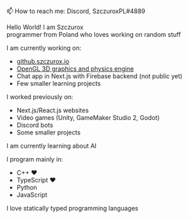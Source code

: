 📫 How to reach me: Discord, SzczuroxPL#4889   
   
Hello World! I am Szczurox   
programmer from Poland who loves working on random stuff   
   
I am currently working on:   
- [github.szczurox.io](https://github.com/Szczurox/szczurox.github.io")   
- [OpenGL 3D graphics and physics engine](https://github.com/Szczurox/OpenGL-3D-Engine)   
- Chat app in Next.js with Firebase backend (not public yet)
- Few smaller learning projects
   
I worked previously on:   
- Next.js/React.js websites   
- Video games (Unity, GameMaker Studio 2, Godot)   
- Discord bots   
- Some smaller projects   

I am currently learning about AI

I program mainly in:   
- C++ ❤   
- TypeScript ❤   
- Python   
- JavaScript   
   
I love statically typed programming languages   
